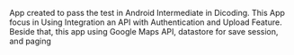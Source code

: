 App created to pass the test in Android Intermediate in Dicoding. This App focus in Using Integration an API with Authentication and Upload Feature. Beside that, this app using Google Maps API, datastore for save session, and paging
